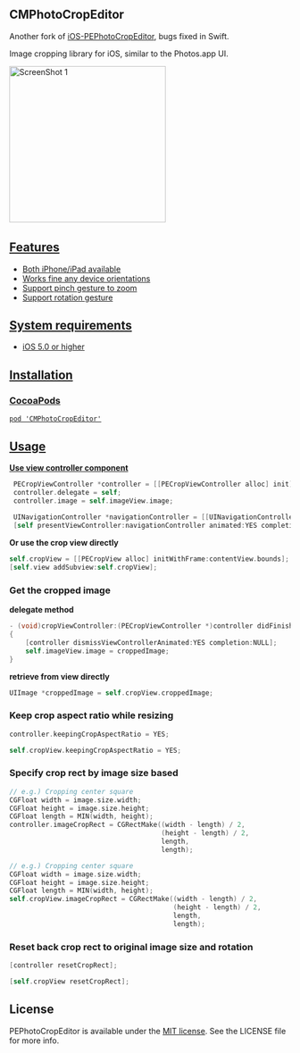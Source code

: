 ## CMPhotoCropEditor

Another fork of [iOS-PEPhotoCropEditor](https://github.com/kishikawakatsumi/PEPhotoCropEditor), bugs fixed in Swift.

Image cropping library for iOS, similar to the Photos.app UI.

<img src="https://raw.github.com/imjerrybao/CMPhotoCropEditor/master/Screenshots/ss01.png" alt="ScreenShot 1" width="280px" style="width: 280px;" />&nbsp;<a href="https://vimeo.com/66661806">


## Features
- Both iPhone/iPad available
- Works fine any device orientations
- Support pinch gesture to zoom
- Support rotation gesture

## System requirements
- iOS 5.0 or higher

## Installation
### CocoaPods
`pod 'CMPhotoCropEditor'`

## Usage

**Use view controller component**
```objective-c
 PECropViewController *controller = [[PECropViewController alloc] init];
 controller.delegate = self;
 controller.image = self.imageView.image;
 
 UINavigationController *navigationController = [[UINavigationController alloc] initWithRootViewController:controller];
 [self presentViewController:navigationController animated:YES completion:NULL];
```

**Or use the crop view directly**
```objective-c
self.cropView = [[PECropView alloc] initWithFrame:contentView.bounds];
[self.view addSubview:self.cropView];
```

### Get the cropped image

**delegate method**
```objective-c
- (void)cropViewController:(PECropViewController *)controller didFinishCroppingImage:(UIImage *)croppedImage
{
    [controller dismissViewControllerAnimated:YES completion:NULL];
    self.imageView.image = croppedImage;
}
```

**retrieve from view directly**
```objective-c
UIImage *croppedImage = self.cropView.croppedImage;
```

### Keep crop aspect ratio while resizing
```objective-c
controller.keepingCropAspectRatio = YES;
```

```objective-c
self.cropView.keepingCropAspectRatio = YES;
```

### Specify crop rect by image size based 
```objective-c
// e.g.) Cropping center square
CGFloat width = image.size.width;
CGFloat height = image.size.height;
CGFloat length = MIN(width, height);
controller.imageCropRect = CGRectMake((width - length) / 2,
                                      (height - length) / 2,
                                      length,
                                      length);
```

```objective-c
// e.g.) Cropping center square
CGFloat width = image.size.width;
CGFloat height = image.size.height;
CGFloat length = MIN(width, height);
self.cropView.imageCropRect = CGRectMake((width - length) / 2,
                                         (height - length) / 2,
                                         length,
                                         length);
```

### Reset back crop rect to original image size and rotation 
```objective-c
[controller resetCropRect];
```

```objective-c
[self.cropView resetCropRect];
```


## License

[Apache]: http://www.apache.org/licenses/LICENSE-2.0
[MIT]: http://www.opensource.org/licenses/mit-license.php
[GPL]: http://www.gnu.org/licenses/gpl.html
[BSD]: http://opensource.org/licenses/bsd-license.php

PEPhotoCropEditor is available under the [MIT license][MIT]. See the LICENSE file for more info.
